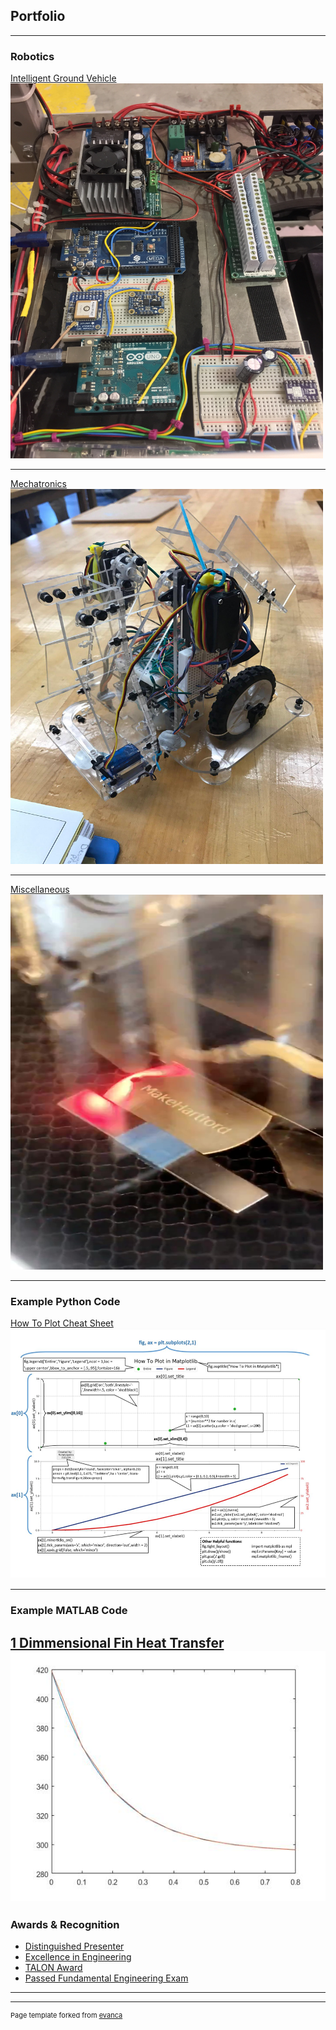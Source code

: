 ## Portfolio

---

### Robotics 

[Intelligent Ground Vehicle](/Sparky.md)
<a href="/Sparky.html"><img src="images/Sparky_Wiring.jpg" width="500" height="600" border="0"></a>
<!-- <img src="images/Sparky_Wiring.jpg?raw=true" idth="300" height="214"/> -->

---
[Mechatronics](/Mechatronics.md)
<a href="/Mechatronics.html"><img src="images/Mechatronics_Robot.jpg" width="500" height="600" border="0"></a>

---
[Miscellaneous](/Misc.md)
<a href="/Misc.html;"><img src="images/makehartford.jpg" width="500" height="600" border="0"></a>

---
### Example Python Code
[How To Plot Cheat Sheet](/Python.md)
<a href="/Python.html"><img src="images/Matplotlib.JPG" width="600" height="400" border="0"></a>

---
### Example MATLAB Code
[1 Dimmensional Fin Heat Transfer](/MATLAB.md)
<a href="/MATLAB.html"><img src="images/HTComparison.jpg" width="600" height="400" border="0"></a>
<br>
---
### Awards & Recognition
- [Distinguished Presenter](http://example.com/)
- [Excellence in Engineering](http://example.com/)
- [TALON Award](http://example.com/)
- [Passed Fundamental Engineering Exam](http://example.com/)

---




---
<p style="font-size:11px">Page template forked from <a href="https://github.com/evanca/quick-portfolio">evanca</a></p>
<!-- Remove above link if you don't want to attibute -->
